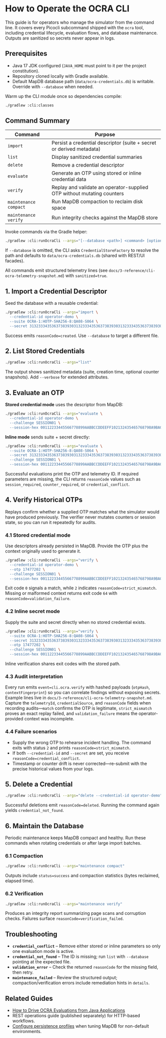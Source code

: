 # How to Operate the OCRA CLI

This guide is for operators who manage the simulator from the command line. It covers every Picocli subcommand shipped with the `ocra` tool, including credential lifecycle, evaluation flows, and database maintenance. Outputs are sanitized so secrets never appear in logs.

## Prerequisites
- Java 17 JDK configured (`JAVA_HOME` must point to it per the project constitution).
- Repository cloned locally with Gradle available.
- Default MapDB database path (`data/ocra-credentials.db`) is writable. Override with `--database` when needed.

Warm up the CLI module once so dependencies compile:
```bash
./gradlew :cli:classes
```

## Command Summary
| Command | Purpose |
|---------|---------|
| `import` | Persist a credential descriptor (suite + secret or derived metadata) |
| `list` | Display sanitized credential summaries |
| `delete` | Remove a credential descriptor |
| `evaluate` | Generate an OTP using stored or inline credential data |
| `verify` | Replay and validate an operator-supplied OTP without mutating counters |
| `maintenance compact` | Run MapDB compaction to reclaim disk space |
| `maintenance verify` | Run integrity checks against the MapDB store |

Invoke commands via the Gradle helper:
```bash
./gradlew :cli:runOcraCli --args="[--database <path>] <command> [options]"
```
If `--database` is omitted, the CLI asks `CredentialStoreFactory` to resolve the path and defaults to `data/ocra-credentials.db` (shared with REST/UI facades).

All commands emit structured telemetry lines (see `docs/3-reference/cli-ocra-telemetry-snapshot.md`) with `sanitized=true`.

## 1. Import a Credential Descriptor
Seed the database with a reusable credential:
```bash
./gradlew :cli:runOcraCli --args="import \
  --credential-id operator-demo \
  --suite OCRA-1:HOTP-SHA256-8:QA08-S064 \
  --secret 3132333435363738393031323334353637383930313233343536373839303132"
```
Success emits `reasonCode=created`. Use `--database` to target a different file.

## 2. List Stored Credentials
```bash
./gradlew :cli:runOcraCli --args="list"
```
The output shows sanitized metadata (suite, creation time, optional counter snapshots). Add `--verbose` for extended attributes.

## 3. Evaluate an OTP
**Stored credential mode** uses the descriptor from MapDB:
```bash
./gradlew :cli:runOcraCli --args="evaluate \
  --credential-id operator-demo \
  --challenge SESSION01 \
  --session-hex 00112233445566778899AABBCCDDEEFF102132435465768798A9BACBDCEDF0EF112233445566778899AABBCCDDEEFF0089ABCDEF0123456789ABCDEF01234567"
```

**Inline mode** sends suite + secret directly:
```bash
./gradlew :cli:runOcraCli --args="evaluate \
  --suite OCRA-1:HOTP-SHA256-8:QA08-S064 \
  --secret 3132333435363738393031323334353637383930313233343536373839303132 \
  --challenge SESSION01 \
  --session-hex 00112233445566778899AABBCCDDEEFF102132435465768798A9BACBDCEDF0EF112233445566778899AABBCCDDEEFF0089ABCDEF0123456789ABCDEF01234567"
```
Successful evaluations print the OTP and telemetry ID. If required parameters are missing, the CLI returns `reasonCode` values such as `session_required`, `counter_required`, or `credential_conflict`.

## 4. Verify Historical OTPs
Replays confirm whether a supplied OTP matches what the simulator would have produced previously. The verifier never mutates counters or session state, so you can run it repeatedly for audits.

### 4.1 Stored credential mode
Use descriptors already persisted in MapDB. Provide the OTP plus the context originally used to generate it.
```bash
./gradlew :cli:runOcraCli --args="verify \
  --credential-id operator-demo \
  --otp 17477202 \
  --challenge SESSION01 \
  --session-hex 00112233445566778899AABBCCDDEEFF102132435465768798A9BACBDCEDF0EF112233445566778899AABBCCDDEEFF0089ABCDEF0123456789ABCDEF01234567"
```
Exit code `0` signals a match, while `2` indicates `reasonCode=strict_mismatch`. Missing or malformed context returns exit code `64` with `reasonCode=validation_failure`.

### 4.2 Inline secret mode
Supply the suite and secret directly when no stored credential exists.
```bash
./gradlew :cli:runOcraCli --args="verify \
  --suite OCRA-1:HOTP-SHA256-8:QA08-S064 \
  --secret 3132333435363738393031323334353637383930313233343536373839303132 \
  --otp 17477202 \
  --challenge SESSION01 \
  --session-hex 00112233445566778899AABBCCDDEEFF102132435465768798A9BACBDCEDF0EF112233445566778899AABBCCDDEEFF0089ABCDEF0123456789ABCDEF01234567"
```
Inline verification shares exit codes with the stored path.

### 4.3 Audit interpretation
Every run emits `event=cli.ocra.verify` with hashed payloads (`otpHash`, `contextFingerprint`) so you can correlate findings without exposing secrets. Example lines live in `docs/3-reference/cli-ocra-telemetry-snapshot.md`. Capture the `telemetryId`, `credentialSource`, and `reasonCode` fields when recording audits—`match` confirms the OTP is legitimate, `strict_mismatch` proves an exact replay failed, and `validation_failure` means the operator-provided context was incomplete.

### 4.4 Failure scenarios
- Supply the wrong OTP to rehearse incident handling. The command exits with status `2` and prints `reasonCode=strict_mismatch`.
- If both `--credential-id` and `--secret` are set, you receive `reasonCode=credential_conflict`.
- Timestamp or counter drift is never corrected—re-submit with the precise historical values from your logs.


## 5. Delete a Credential
```bash
./gradlew :cli:runOcraCli --args="delete --credential-id operator-demo"
```
Successful deletions emit `reasonCode=deleted`. Running the command again yields `credential_not_found`.

## 6. Maintain the Database
Periodic maintenance keeps MapDB compact and healthy. Run these commands when rotating credentials or after large import batches.

### 6.1 Compaction
```bash
./gradlew :cli:runOcraCli --args="maintenance compact"
```
Outputs include `status=success` and compaction statistics (bytes reclaimed, elapsed time).

### 6.2 Verification
```bash
./gradlew :cli:runOcraCli --args="maintenance verify"
```
Produces an integrity report summarizing page scans and corruption checks. Failures surface `reasonCode=verification_failed`.

## Troubleshooting
- **`credential_conflict`** – Remove either stored or inline parameters so only one evaluation mode is active.
- **`credential_not_found`** – The ID is missing; run `list` with `--database` pointing at the expected file.
- **`validation_error`** – Check the returned `reasonCode` for the missing field, then retry.
- **`maintenance_failed`** – Review the structured output; compaction/verification errors include remediation hints in `details`.

## Related Guides
- [How to Drive OCRA Evaluations from Java Applications](use-ocra-from-java.md)
- REST operations guide (published separately) for HTTP-based workflows.
- [Configure persistence profiles](configure-persistence-profiles.md) when tuning MapDB for non-default environments.
